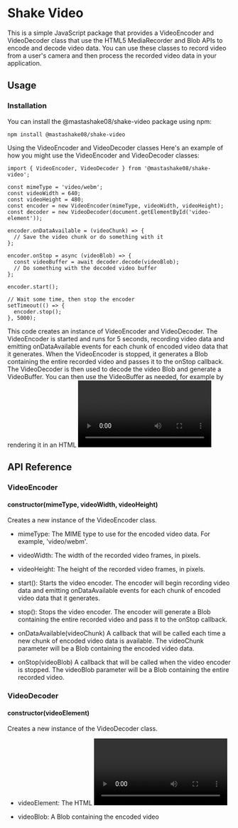 # Shake Video
This is a simple JavaScript package that provides a VideoEncoder and VideoDecoder class that use the HTML5 MediaRecorder and Blob APIs to encode and decode video data. You can use these classes to record video from a user's camera and then process the recorded video data in your application.

## Usage
### Installation
You can install the @mastashake08/shake-video package using npm:

```
npm install @mastashake08/shake-video
```
Using the VideoEncoder and VideoDecoder classes
Here's an example of how you might use the VideoEncoder and VideoDecoder classes:

```
import { VideoEncoder, VideoDecoder } from '@mastashake08/shake-video';

const mimeType = 'video/webm';
const videoWidth = 640;
const videoHeight = 480;
const encoder = new VideoEncoder(mimeType, videoWidth, videoHeight);
const decoder = new VideoDecoder(document.getElementById('video-element'));

encoder.onDataAvailable = (videoChunk) => {
  // Save the video chunk or do something with it
};

encoder.onStop = async (videoBlob) => {
  const videoBuffer = await decoder.decode(videoBlob);
  // Do something with the decoded video buffer
};

encoder.start();

// Wait some time, then stop the encoder
setTimeout(() => {
  encoder.stop();
}, 5000);
```
This code creates an instance of VideoEncoder and VideoDecoder. The VideoEncoder is started and runs for 5 seconds, recording video data and emitting onDataAvailable events for each chunk of encoded video data that it generates. When the VideoEncoder is stopped, it generates a Blob containing the entire recorded video and passes it to the onStop callback. The VideoDecoder is then used to decode the video Blob and generate a VideoBuffer. You can then use the VideoBuffer as needed, for example by rendering it in an HTML <video> element.

## API Reference
### VideoEncoder
#### constructor(mimeType, videoWidth, videoHeight)
Creates a new instance of the VideoEncoder class.

- mimeType: The MIME type to use for the encoded video data. For example, 'video/webm'.
- videoWidth: The width of the recorded video frames, in pixels.
- videoHeight: The height of the recorded video frames, in pixels.
- start(): Starts the video encoder. The encoder will begin recording video data and emitting onDataAvailable events for each chunk of encoded video data that it generates.

- stop(): Stops the video encoder. The encoder will generate a Blob containing the entire recorded video and pass it to the onStop callback.

- onDataAvailable(videoChunk)
A callback that will be called each time a new chunk of encoded video data is available. The videoChunk parameter will be a Blob containing the encoded video data.

- onStop(videoBlob)
A callback that will be called when the video encoder is stopped. The videoBlob parameter will be a Blob containing the entire recorded video.

### VideoDecoder
#### constructor(videoElement)
Creates a new instance of the VideoDecoder class.

- videoElement: The HTML <video> element that the decoded video data will be rendered to.
async decode(videoBlob)
Decodes a Blob containing encoded video data and returns a VideoBuffer.

- videoBlob: A Blob containing the encoded video
